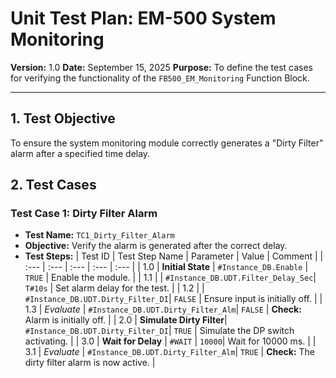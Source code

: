 # Unit Test Plan: EM-500 System Monitoring

**Version:** 1.0
**Date:** September 15, 2025
**Purpose:** To define the test cases for verifying the functionality of the `FB500_EM_Monitoring` Function Block.

---

## 1. Test Objective

To ensure the system monitoring module correctly generates a "Dirty Filter" alarm after a specified time delay.

## 2. Test Cases

### Test Case 1: Dirty Filter Alarm

*   **Test Name:** `TC1_Dirty_Filter_Alarm`
*   **Objective:** Verify the alarm is generated after the correct delay.
*   **Test Steps:**
| Test ID | Test Step Name | Parameter | Value | Comment |
| :--- | :--- | :--- | :--- | :--- |
| 1.0 | **Initial State** | `#Instance_DB.Enable` | `TRUE` | Enable the module. |
| 1.1 | | `#Instance_DB.UDT.Filter_Delay_Sec`| `T#10s` | Set alarm delay for the test. |
| 1.2 | | `#Instance_DB.UDT.Dirty_Filter_DI`| `FALSE` | Ensure input is initially off. |
| 1.3 | *Evaluate* | `#Instance_DB.UDT.Dirty_Filter_Alm`| `FALSE` | **Check:** Alarm is initially off. |
| 2.0 | **Simulate Dirty Filter**| `#Instance_DB.UDT.Dirty_Filter_DI`| `TRUE` | Simulate the DP switch activating. |
| 3.0 | **Wait for Delay** | `#WAIT` | `10000`| Wait for 10000 ms. |
| 3.1 | *Evaluate* | `#Instance_DB.UDT.Dirty_Filter_Alm`| `TRUE` | **Check:** The dirty filter alarm is now active. |
